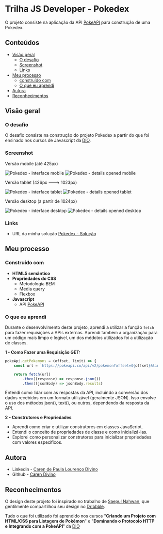 # Trilha JS Developer - Pokedex
O projeto consiste na aplicação da API [PokeAPI](https://pokeapi.co) para construção de uma Pokedex.

## Conteúdos
- [Visão geral](#visão-geral)
  - [O desafio](#o-desafio)
  - [Screenshot](#screenshot)
  - [Links](#links)
- [Meu processo](#meu-processo)
  - [construído com](#construído-com)
  - [O que eu aprendi](#o-que-eu-aprendi)
- [Autora](#autora)
- [Reconhecimentos](#reconhecimentos)

## Visão geral

### O desafio
O desafio consiste na construção do projeto Pokedex a partir do que foi ensinado nos cursos de Javascript da [DIO](https://web.dio.me/home).

### Screenshot

Versão mobile (até 425px)

![Pokedex - interface mobile](https://github.com/caredvn/js-developer-pokedex/assets/107898347/a48d8ad0-ddb7-41b2-a18a-1cb2e252806c)
![Pokedex - details opened mobile](https://github.com/caredvn/js-developer-pokedex/assets/107898347/ea325d90-e90b-4aac-94ba-140734a3bc5c)

Versão tablet (426px ---> 1023px)

![Pokedex - interface tablet](https://github.com/caredvn/js-developer-pokedex/assets/107898347/add88059-7089-40a8-94f1-8f4ad4602f27)
![Pokedex - details opened tablet](https://github.com/caredvn/js-developer-pokedex/assets/107898347/05e6e540-f3b6-4140-9aaa-9671d0182635)

Versão desktop (a partir de 1024px)

![Pokedex - interface desktop](https://github.com/caredvn/js-developer-pokedex/assets/107898347/18f5160a-abc9-4d3c-8705-1677b6edeac0)
![Pokedex - details opened desktop](https://github.com/caredvn/js-developer-pokedex/assets/107898347/d69172b0-6903-47f8-a5a1-46ebb25df68d)

### Links

- URL da minha solução [Pokedex - Solução](https://js-developer-pokedex-kappa.vercel.app)

## Meu processo

### Construído com

- **HTML5 semântico**
- **Propriedades do CSS**
  - Metodologia BEM
  - Media query
  - Flexbox
- **Javascript**
  - API [PokeAPI](https://pokeapi.co)


### O que eu aprendi

Durante o desenvolvimento deste projeto, aprendi a utilizar a função `fetch` para fazer requisições a APIs externas. Aprendi também a organização para um código mais limpo e legível, um dos médotos utilizados foi a utilização de classes. 

**1 - Como Fazer uma Requisição GET:**
```Javascript
pokeApi.getPokemons = (offset, limit) => {
    const url = `https://pokeapi.co/api/v2/pokemon?offset=${offset}&limit=${limit}`

    return fetch(url)
        .then((response) => response.json())
        .then((jsonBody) => jsonBody.results)
```
Entendi como lidar com as respostas da API, incluindo a conversão dos dados recebidos em um formato utilizável (geralmente JSON). Isso envolve o uso dos métodos json(), text(), ou outros, dependendo da resposta da API.

**2 - Construtores e Propriedades**
- Aprendi como criar e utilizar construtores em classes JavaScript.
- Entendi o conceito de propriedades de classe e como inicializá-las.
- Explorei como personalizar construtores para inicializar propriedades com valores específicos.

## Autora

- Linkedin - [Caren de Paula Lourenço Divino](https://www.linkedin.com/in/caren-de-paula-lourenço-divino-1a8536231/)
- Github - [Caren Divino](https://github.com/caredvn)

## Reconhecimentos

O design deste projeto foi inspirado no trabalho de [Saepul Nahwan](https://dribbble.com/saepulnahwan23), que gentilmente compartilhou seu design no [Dribbble](https://dribbble.com/shots/6540871-Pokedex-App).

Tudo o que foi utilizado foi aprendido nos cursos "**Criando um Projeto com HTML/CSS para Listagem de Pokémon**" e "**Dominando o Protocolo HTTP e Integrando com a PokeAPI**" da [DIO](https://web.dio.me/home)
